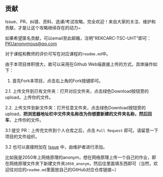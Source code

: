 ## 贡献

Issue、PR、纠错、资料、选课/考试攻略，完全欢迎！来自大家的关注、维护和贡献，才是让这个攻略继续存在的动力~

如果希望匿名贡献，可以email至此邮箱，注明"REKCARC-TSC-UHT"即可：PKUanonymous@qq.com

对于课程和教师的评价可写在对应课程的`readme.md`中。

由于本项目体积很大，故可以采用在Github Web端直接上传的方式，具体操作如下：

1. 首先Fork本项目，点击右上角的Fork按键即可。

2.1. 上传文件到已有文件夹：打开对应文件夹，点击绿色Download按钮旁的upload，上传你的文件。

2.2. 上传文件到新文件夹：打开任意文件夹，点击绿色Download按钮旁的upload，**把浏览器地址栏中文件夹名称改为你想要新建的文件夹名称，然后回车**，上传你的文件。

3.1 提交 PR：上传完文件到个人仓库之后，点击 `Pull Request` 即可。请留意一下项目的文件组织。

3.2 也可以直接附加在 [Issue](https://github.com/PKUanonym/REKCARC-TSC-UHT/issues/new) 中，由维护者进行添加。

比如我是2050年上网络原理的anonym，想在网络原理上传一个自己的作业，即在网络原理文件夹下新建文件夹`2050_anonym`，然后往里面填东西即可（当然，欢迎往对应的`readme.md`里面放自己的GitHub对应仓库链接~）